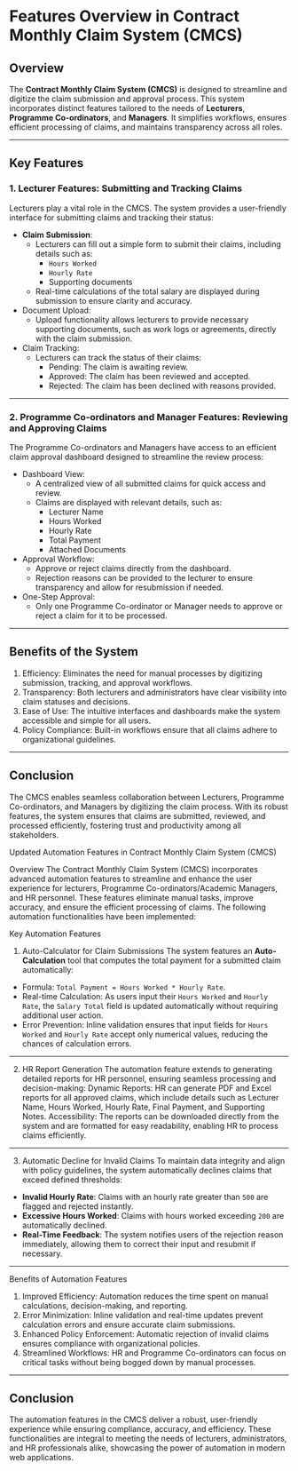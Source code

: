 # Features Overview in Contract Monthly Claim System (CMCS)

## Overview
The **Contract Monthly Claim System (CMCS)** is designed to streamline and digitize the claim submission and approval process. This system incorporates distinct features tailored to the needs of **Lecturers**, **Programme Co-ordinators**, and **Managers**. It simplifies workflows, ensures efficient processing of claims, and maintains transparency across all roles.

---

## Key Features

### 1. Lecturer Features: Submitting and Tracking Claims
Lecturers play a vital role in the CMCS. The system provides a user-friendly interface for submitting claims and tracking their status:
- **Claim Submission**: 
  - Lecturers can fill out a simple form to submit their claims, including details such as:
    - `Hours Worked`
    - `Hourly Rate`
    - Supporting documents
  - Real-time calculations of the total salary are displayed during submission to ensure clarity and accuracy.
- Document Upload: 
  - Upload functionality allows lecturers to provide necessary supporting documents, such as work logs or agreements, directly with the claim submission.
- Claim Tracking:
  - Lecturers can track the status of their claims:
    - Pending: The claim is awaiting review.
    - Approved: The claim has been reviewed and accepted.
    - Rejected: The claim has been declined with reasons provided.

---

### 2. Programme Co-ordinators and Manager Features: Reviewing and Approving Claims
The Programme Co-ordinators and Managers have access to an efficient claim approval dashboard designed to streamline the review process:
- Dashboard View:
  - A centralized view of all submitted claims for quick access and review.
  - Claims are displayed with relevant details, such as:
    - Lecturer Name
    - Hours Worked
    - Hourly Rate
    - Total Payment
    - Attached Documents
- Approval Workflow:
  - Approve or reject claims directly from the dashboard.
  - Rejection reasons can be provided to the lecturer to ensure transparency and allow for resubmission if needed.
- One-Step Approval:
  - Only one Programme Co-ordinator or Manager needs to approve or reject a claim for it to be processed.

---

## Benefits of the System
1. Efficiency: Eliminates the need for manual processes by digitizing submission, tracking, and approval workflows.
2. Transparency: Both lecturers and administrators have clear visibility into claim statuses and decisions.
3. Ease of Use: The intuitive interfaces and dashboards make the system accessible and simple for all users.
4. Policy Compliance: Built-in workflows ensure that all claims adhere to organizational guidelines.

---

## Conclusion
The CMCS enables seamless collaboration between Lecturers, Programme Co-ordinators, and Managers by digitizing the claim process. With its robust features, the system ensures that claims are submitted, reviewed, and processed efficiently, fostering trust and productivity among all stakeholders.


Updated
Automation Features in Contract Monthly Claim System (CMCS)

 Overview
The Contract Monthly Claim System (CMCS) incorporates advanced automation features to streamline and enhance the user experience for lecturers, Programme Co-ordinators/Academic Managers, and HR personnel. These features eliminate manual tasks, improve accuracy, and ensure the efficient processing of claims. The following automation functionalities have been implemented:



 Key Automation Features

1. Auto-Calculator for Claim Submissions
The system features an **Auto-Calculation** tool that computes the total payment for a submitted claim automatically:
- Formula: `Total Payment = Hours Worked * Hourly Rate`.
- Real-time Calculation: As users input their `Hours Worked` and `Hourly Rate`, the `Salary Total` field is updated automatically without requiring additional user action.
- Error Prevention: Inline validation ensures that input fields for `Hours Worked` and `Hourly Rate` accept only numerical values, reducing the chances of calculation errors.

---

 2. HR Report Generation
The automation feature extends to generating detailed reports for HR personnel, ensuring seamless processing and decision-making:
Dynamic Reports: HR can generate PDF and Excel reports for all approved claims, which include details such as Lecturer Name, Hours Worked, Hourly Rate, Final Payment, and Supporting Notes.
Accessibility: The reports can be downloaded directly from the system and are formatted for easy readability, enabling HR to process claims efficiently.

---

 3. Automatic Decline for Invalid Claims
To maintain data integrity and align with policy guidelines, the system automatically declines claims that exceed defined thresholds:
- **Invalid Hourly Rate**: Claims with an hourly rate greater than `500` are flagged and rejected instantly.
- **Excessive Hours Worked**: Claims with hours worked exceeding `200` are automatically declined.
- **Real-Time Feedback**: The system notifies users of the rejection reason immediately, allowing them to correct their input and resubmit if necessary.

---

Benefits of Automation Features
1. Improved Efficiency: Automation reduces the time spent on manual calculations, decision-making, and reporting.
2. Error Minimization: Inline validation and real-time updates prevent calculation errors and ensure accurate claim submissions.
3. Enhanced Policy Enforcement: Automatic rejection of invalid claims ensures compliance with organizational policies.
4. Streamlined Workflows: HR and Programme Co-ordinators can focus on critical tasks without being bogged down by manual processes.

---

## Conclusion
The automation features in the CMCS deliver a robust, user-friendly experience while ensuring compliance, accuracy, and efficiency. These functionalities are integral to meeting the needs of lecturers, administrators, and HR professionals alike, showcasing the power of automation in modern web applications.
```
